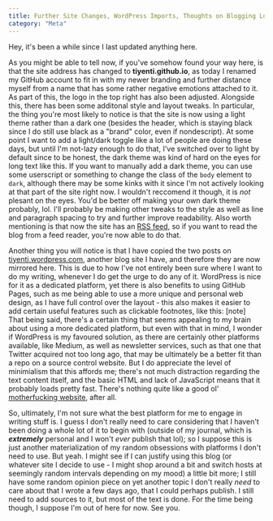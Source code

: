 ```yaml
---
title: Further Site Changes, WordPress Imports, Thoughts on Blogging Location
category: "Meta"
---
```


Hey, it's been a while since I last updated anything here.

<!--more-->

As you might be able to tell now, if you've somehow found your way here, is that the site address has changed to <b>tiyenti.github.io</b>, as today I renamed my GitHub account to fit in with my newer branding and further distance myself from a name that has some rather negative emotions attached to it. As part of this, the logo in the top right has also been adjusted. Alongside this, there has been some additonal style and layout tweaks. In particular, the thing you're most likely to notice is that the site is now using a light theme rather than a dark one (besides the header, which is staying black since I do still use black as a "brand" color, even if nondescript). At some point I want to add a light/dark toggle like a lot of people are doing these days, but until I'm not-lazy enough to do that, I've switched over to light by default since to be honest, the dark theme was kind of hard on the eyes for long text like this. If you want to manually add a dark theme, you can use some userscript or something to change the class of the <code>body</code> element to <code>dark</code>, although there may be some kinks with it since I'm not actively looking at that part of the site right now. I wouldn't reccomend it though, it is *not* plesant on the eyes. You'd be better off making your own dark theme probably, lol. I'll probably be making other tweaks to the style as well as line and paragraph spacing to try and further improve readability. Also worth mentioning is that now the site has an <a href="/feed.xml">RSS feed</a>, so if you want to read the blog from a feed reader, you're now able to do that.

<div>
Another thing you will notice is that I have copied the two posts on <a href="https://tiyenti.wordpress.com">tiyenti.wordpress.com</a>, another blog site I have, and therefore they are now mirrored here. This is due to how I've not entirely been sure where I want to do my writing, whenever I do get the urge to do any of it. WordPress is nice for it as a dedicated platform, yet there is also benefits to using GitHub Pages, such as me being able to use a more unique and personal web design, as I have full control over the layout - this also makes it easier to add certain useful features such as clickable footnotes, like this: 
<details style="display: inline;" class="note">
<summary style="display: inline;" title="click to reveal">[note]</summary> You did it, you clicked the footnote, well done!</details> That being said, there's a certain thing that seems appealing to my brain about using a more dedicated platform, but even with that in mind, I wonder if WordPress is my favoured solution, as there are certainly other platforms available, like Medium, as well as newsletter services, such as that one that Twitter acquired not too long ago, that may be ultimately be a better fit than a repo on a source control website. But I do appreciate the level of minimialism that this affords me; there's not much distraction regarding the text content itself, and the basic HTML and lack of JavaScript means that it probably loads pretty fast. There's nothing quite like a good ol' <a href="https://motherfuckingwebsite.com/">motherfucking website</a>, after all.
</div>

So, ultimately, I'm not sure what the best platform for me to engage in writing stuff is. I guess I don't really need to care considering that I haven't been doing a whole lot of it to begin with (outside of my journal, which is ***extremely*** personal and I won't *ever* publish that lol); so I suppose this is just another materialization of my random obsessions with platforms I don't need to use. But yeah. I might see if I can justify using this blog (or whatever site I decide to use - I might shop around a bit and switch hosts at seemingly random intervals depending on my mood) a little bit more; I still have some random opinion piece on yet another topic I don't really *need* to care about that I wrote a few days ago, that I could perhaps publish. I still need to add sources to it, but most of the text is done. For the time being though, I suppose I'm out of here for now. See you.